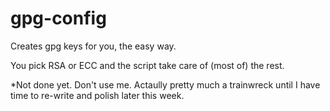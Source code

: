 # gpg-config
Creates gpg keys for you, the easy way.

You pick RSA or ECC and the script take care of (most of) the rest.

*Not done yet. Don't use me. Actaully pretty much a trainwreck until I have time to re-write and polish later this week.
